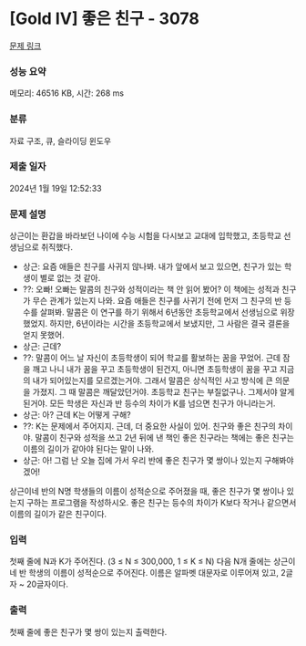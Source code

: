 # [Gold IV] 좋은 친구 - 3078 

[문제 링크](https://www.acmicpc.net/problem/3078) 

### 성능 요약

메모리: 46516 KB, 시간: 268 ms

### 분류

자료 구조, 큐, 슬라이딩 윈도우

### 제출 일자

2024년 1월 19일 12:52:33

### 문제 설명

<p>상근이는 환갑을 바라보던 나이에 수능 시험을 다시보고 교대에 입학했고, 초등학교 선생님으로 취직했다.</p>

<ul>
	<li>상근: 요즘 애들은 친구를 사귀지 않나봐. 내가 앞에서 보고 있으면, 친구가 있는 학생이 별로 없는 것 같아.</li>
	<li>??: 오빠! 오빠는 말콤의 친구와 성적이라는 책 안 읽어 봤어? 이 책에는 성적과 친구가 무슨 관계가 있는지 나와. 요즘 애들은 친구를 사귀기 전에 먼저 그 친구의 반 등수를 살펴봐. 말콤은 이 연구를 하기 위해서 6년동안 초등학교에서 선생님으로 위장 했었지. 하지만, 6년이라는 시간을 초등학교에서 보냈지만, 그 사람은 결국 결론을 얻지 못했어.</li>
	<li>상근: 근데?</li>
	<li>??: 말콤이 어느 날 자신이 초등학생이 되어 학교를 활보하는 꿈을 꾸었어. 근데 잠을 깨고 나니 내가 꿈을 꾸고 초등학생이 된건지, 아니면 초등학생이 꿈을 꾸고 지금의 내가 되어있는지를 모르겠는거야. 그래서 말콤은 상식적인 사고 방식에 큰 의문을 가졌지. 그 때 말콤은 깨달았던거야. 초등학교 친구는 부질없구나. 그제서야 알게된거야. 모든 학생은 자신과 반 등수의 차이가 K를 넘으면 친구가 아니라는거.</li>
	<li>상근: 아? 근데 K는 어떻게 구해?</li>
	<li>??: K는 문제에서 주어지지. 근데, 더 중요한 사실이 있어. 친구와 좋은 친구의 차이야. 말콤이 친구와 성적을 쓰고 2년 뒤에 낸 책인 좋은 친구라는 책에는 좋은 친구는 이름의 길이가 같아야 된다는 말이 나와.</li>
	<li>상근: 아! 그럼 난 오늘 집에 가서 우리 반에 좋은 친구가 몇 쌍이나 있는지 구해봐야 겠어!</li>
</ul>

<p>상근이네 반의 N명 학생들의 이름이 성적순으로 주어졌을 때, 좋은 친구가 몇 쌍이나 있는지 구하는 프로그램을 작성하시오. 좋은 친구는 등수의 차이가 K보다 작거나 같으면서 이름의 길이가 같은 친구이다.</p>

### 입력 

 <p>첫째 줄에 N과 K가 주어진다. (3 ≤ N ≤ 300,000, 1 ≤ K ≤ N) 다음 N개 줄에는 상근이네 반 학생의 이름이 성적순으로 주어진다. 이름은 알파벳 대문자로 이루어져 있고, 2글자 ~ 20글자이다.</p>

### 출력 

 <p>첫째 줄에 좋은 친구가 몇 쌍이 있는지 출력한다.</p>

